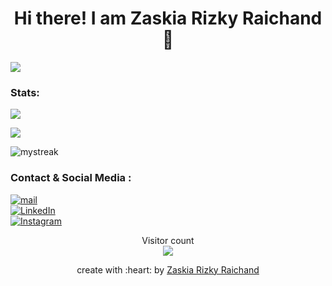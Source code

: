 <!--Open-->
<h1 align="center"> Hi there! I am Zaskia Rizky Raichand 👋 </h1>

<!--line-->
<a href=""><img src="https://user-images.githubusercontent.com/73097560/115834477-dbab4500-a447-11eb-908a-139a6edaec5c.gif"></a>

<!--Statistik-->
### Stats:

![](https://github-profile-summary-cards.vercel.app/api/cards/repos-per-language?username=Kiaaa22&theme=github_dark)

![](https://github-readme-stats.vercel.app/api?username=Kiaaa22&show_icons=true&theme=github_dark)

<img src="https://github-readme-streak-stats.herokuapp.com/?user=Kiaaa22&theme=tokyonight_duo" alt="mystreak"/>

<!--Sosmed-->
### Contact & Social Media :
 <a href="mailto:zaskiakiaa802@gmail.com" target="_blank"><img alt="mail" src="https://img.shields.io/badge/-gmail:%20zaskiakiaa802@gmail.com-ea4335?&style=for-the-badge&logo=gmail&logoColor=white" /></a><br>
<a href="https://www.linkedin.com/in/zaskia-rizky-raichand-465ba4263/" target="_blank"><img alt="LinkedIn" src="https://img.shields.io/badge/-LinkedIn:%20Zaskia%20Rizky%20Raichand-0A66C2?&style=for-the-badge&logo=linkedin&logoColor=white" /></a> <br>
<a href="https://www.instagram.com/kiaa.ewww/" target="_blank"><img alt="Instagram" src="https://img.shields.io/badge/-Instagram:%20@kiaa.ewww-E4406F?&style=for-the-badge&logo=Instagram&logoColor=white" /></a><br>

<p align="center"> 
  Visitor count<br>
  <img src="https://profile-counter.glitch.me/Kiaaa22/count.svg" />
</p>

<p align="center">create with :heart: by <a href="https://github.com/Kiaaa22">Zaskia Rizky Raichand</a></p>
